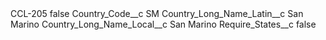 <?xml version="1.0" encoding="UTF-8"?>
<CustomMetadata xmlns="http://soap.sforce.com/2006/04/metadata" xmlns:xsi="http://www.w3.org/2001/XMLSchema-instance" xmlns:xsd="http://www.w3.org/2001/XMLSchema">
    <label>CCL-205</label>
    <protected>false</protected>
    <values>
        <field>Country_Code__c</field>
        <value xsi:type="xsd:string">SM</value>
    </values>
    <values>
        <field>Country_Long_Name_Latin__c</field>
        <value xsi:type="xsd:string">San Marino</value>
    </values>
    <values>
        <field>Country_Long_Name_Local__c</field>
        <value xsi:type="xsd:string">San Marino</value>
    </values>
    <values>
        <field>Require_States__c</field>
        <value xsi:type="xsd:boolean">false</value>
    </values>
</CustomMetadata>
